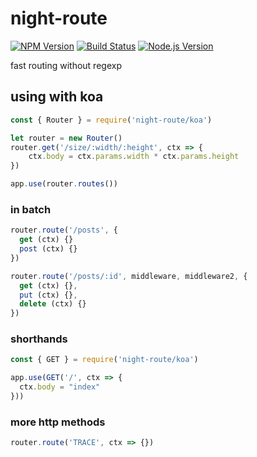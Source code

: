 # night-route

[![NPM Version][npm-image]][npm-url]
[![Build Status][travis-image]][travis-url]
[![Node.js Version][node-version-image]][node-version-url]

fast routing without regexp

## using with koa

```js
const { Router } = require('night-route/koa')

let router = new Router()
router.get('/size/:width/:height', ctx => {
    ctx.body = ctx.params.width * ctx.params.height
})

app.use(router.routes())
```

### in batch

```js
router.route('/posts', {
  get (ctx) {}
  post (ctx) {}
})

router.route('/posts/:id', middleware, middleware2, {
  get (ctx) {},
  put (ctx) {},
  delete (ctx) {}
})
```

### shorthands

```js
const { GET } = require('night-route/koa')

app.use(GET('/', ctx => {
  ctx.body = "index"
}))
```

### more http methods

```js
router.route('TRACE', ctx => {})
```

[npm-image]: https://img.shields.io/npm/v/night-route.svg?style=flat
[npm-url]: https://npmjs.org/package/night-route
[travis-image]: https://img.shields.io/travis/zweifisch/night-route.svg?style=flat
[travis-url]: https://travis-ci.org/zweifisch/night-route
[node-version-image]: https://img.shields.io/node/v/night-route.svg
[node-version-url]: https://nodejs.org/en/download/
